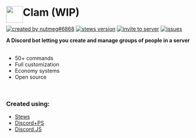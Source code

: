 <br>

# Clam (WIP) <img style="float: left" height=45 src="https://raw.githubusercontent.com/nuttmegg/Clam/main/src/assets/images/icon_transparent.png">
  <a href="https://discord.com/users/500714808912642048"><img src="https://img.shields.io/badge/Created%20by-nutmeg%236868-blue?style=flat&color=FF523A&logo=discord&logoColor=white" alt="created by nutmeg#6868"></a>
  <a href="https://npmjs.com/package/stews"><img src="https://custom-icon-badges.demolab.com/badge/Stews-v1.6.5-orange.svg?logo=stew&logoColor=white" alt="stews version"></a>
  <a href="https://discord.com/users/500714808912642048"><img src="https://img.shields.io/badge/Invite%20to%20server-blue?style=flat&color=blue&logo=discord&logoColor=white" alt="invite to server"></a>
  <a href="https://github.com/nuttmegg/Clam/issues"><img src="https://img.shields.io/github/issues/nuttmegg/Clam?style=flat" alt="issues"></a>
  
**A Discord bot letting you create and manage groups of people in a server**
<br><br>
    
- 50+ commands
- Full customization
- Economy systems
- Open source
    
<br>
    
### Created using:
- [Stews](https://npmjs.com/package/stews)
- [Discord+PS](https://npmjs.com/package/discordpps)
- [Discord.JS](https://npmjs.com/package/discord.js)
    
<br>
